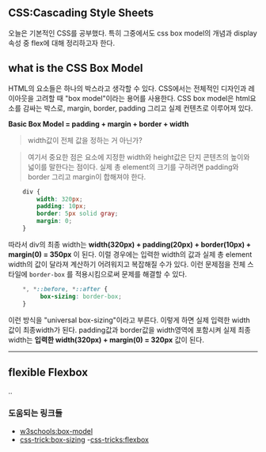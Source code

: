 
## CSS:Cascading Style Sheets
오늘은 기본적인 CSS를 공부했다. 특히 그중에서도 css box model의 개념과 display 속성 중 flex에 대해 정리하고자 한다.

## what is the CSS Box Model

HTML의 요소들은 하나의 박스라고 생각할 수 있다. CSS에서는 전체적인 디자인과 레이아웃을 고려할 때 "box model"이라는 용어를 사용한다. CSS box model은 html요소를 감싸는 박스로, margin, border, padding 그리고 실제 컨텐츠로 이루어져 있다.

**Basic Box Model = padding + margin + border + width**


> width값이 전체 값을 정하는 거 아닌가?

> 여기서 중요한 점은 요소에 지정한 width와 height값은 단지 콘텐츠의 높이와 넓이를 말한다는 점이다. 실제 총 element의 크기를 구하려면 padding와 border 그리고 margin이 합해져야 한다.


```css
    div {
        width: 320px;
        padding: 10px;
        border: 5px solid gray;
        margin: 0; 
    }
```
따라서 div의 최종 width는 **width(320px) + padding(20px) + border(10px) + margin(0) = 350px** 이 된다. 이럴 경우에는 입력한 width의 값과 실제 총 element width의 값이 달라져 계산하기 어려워지고 복잡해질 수가 있다. 이런 문제점을 전체 스타일에 `border-box` 를 적용시킴으로써 문제를 해결할 수 있다.

```css
    *, *::before, *::after {
         box-sizing: border-box;
    }
```
이런 방식을 "universal box-sizing"이라고 부른다. 이렇게 하면 실제 입력한 width 값이 최종width가 된다. padding값과 border값을 width영역에 포함시켜 실제 최종 width는 **입력한 width(320px) + margin(0) = 320px** 값이 된다.


---
## flexible Flexbox
..


### 도움되는 링크들
- [w3schools:box-model](https://www.w3schools.com/css/css_boxmodel.asp)
- [css-trick:box-sizing](https://css-tricks.com/almanac/properties/b/box-sizing/)
-[css-tricks:flexbox](https://css-tricks.com/snippets/css/a-guide-to-flexbox/)
